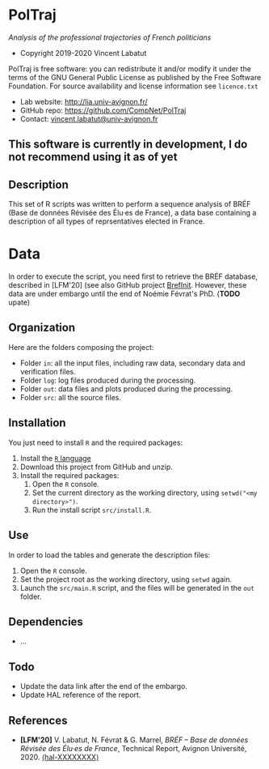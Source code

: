 
PolTraj
===================
*Analysis of the professional trajectories of French politicians*

* Copyright 2019-2020 Vincent Labatut

PolTraj is free software: you can redistribute it and/or modify it under the terms of the GNU General Public License as published by the Free Software Foundation. For source availability and license information see `licence.txt`

* Lab website: http://lia.univ-avignon.fr/
* GitHub repo: https://github.com/CompNet/PolTraj
* Contact: vincent.labatut@univ-avignon.fr

**This software is currently in development, I do not recommend using it as of yet**
-----------------------------------------------------------------------

## Description
This set of R scripts was written to perform a sequence analysis of BRÉF (Base de données Révisée des Élu·es de France), a data base containing a description of all types of reprsentatives elected in France.


# Data
In order to execute the script, you need first to retrieve the BRÉF database, described in [LFM'20] (see also GitHub project [BrefInit](https://github.com/CompNet/BrefInit). However, these data are under embargo until the end of Noémie Févrat's PhD.
(**TODO** upate)


## Organization
Here are the folders composing the project:
* Folder `in`: all the input files, including raw data, secondary data and verification files.
* Folder `log`: log files produced during the processing.
* Folder `out`: data files and plots produced during the processing.
* Folder `src`: all the source files.


## Installation
You just need to install `R` and the required packages:

1. Install the [`R` language](https://www.r-project.org/)
2. Download this project from GitHub and unzip.
3. Install the required packages: 
   1. Open the `R` console.
   2. Set the current directory as the working directory, using `setwd("<my directory>")`.
   3. Run the install script `src/install.R`.


## Use
In order to load the tables and generate the description files:

1. Open the `R` console.
2. Set the project root as the working directory, using `setwd` again.
3. Launch the `src/main.R` script, and the files will be generated in the `out` folder. 


## Dependencies
* ...


## Todo
* Update the data link after the end of the embargo.
* Update HAL reference of the report.


## References
 * **[LFM'20]** V. Labatut, N. Févrat & G. Marrel, *BRÉF – Base de données Révisée des Élu·es de France*, Technical Report, Avignon Université, 2020. [⟨hal-XXXXXXXX⟩](https://hal.archives-ouvertes.fr/hal-XXXXXXXX)
